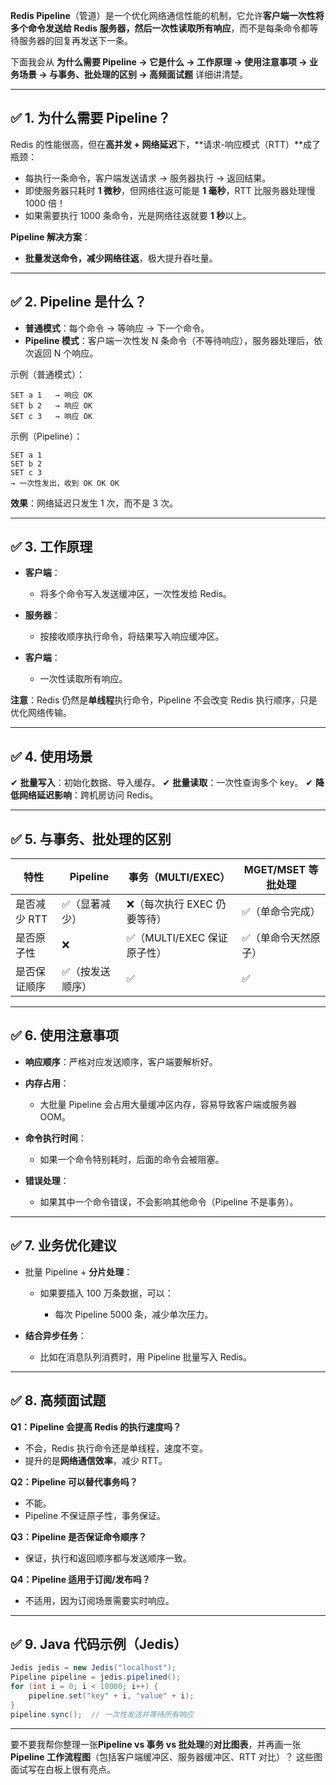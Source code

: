 **Redis Pipeline**（管道）是一个优化网络通信性能的机制，它允许**客户端一次性将多个命令发送给 Redis 服务器，然后一次性读取所有响应**，而不是每条命令都等待服务器的回复再发送下一条。

下面我会从 **为什么需要 Pipeline → 它是什么 → 工作原理 → 使用注意事项 → 业务场景 → 与事务、批处理的区别 → 高频面试题** 详细讲清楚。

---

## ✅ **1. 为什么需要 Pipeline？**

Redis 的性能很高，但在**高并发 + 网络延迟**下，\*\*请求-响应模式（RTT）\*\*成了瓶颈：

* 每执行一条命令，客户端发送请求 → 服务器执行 → 返回结果。
* 即使服务器只耗时 **1 微秒**，但网络往返可能是 **1 毫秒**，RTT 比服务器处理慢 1000 倍！
* 如果需要执行 1000 条命令，光是网络往返就要 **1 秒**以上。

**Pipeline 解决方案**：

* **批量发送命令，减少网络往返**，极大提升吞吐量。

---

## ✅ **2. Pipeline 是什么？**

* **普通模式**：每个命令 → 等响应 → 下一个命令。
* **Pipeline 模式**：客户端一次性发 N 条命令（不等待响应），服务器处理后，依次返回 N 个响应。

示例（普通模式）：

```
SET a 1   → 响应 OK
SET b 2   → 响应 OK
SET c 3   → 响应 OK
```

示例（Pipeline）：

```
SET a 1
SET b 2
SET c 3
→ 一次性发出，收到 OK OK OK
```

**效果**：网络延迟只发生 1 次，而不是 3 次。

---

## ✅ **3. 工作原理**

* **客户端**：

  * 将多个命令写入发送缓冲区，一次性发给 Redis。
* **服务器**：

  * 按接收顺序执行命令，将结果写入响应缓冲区。
* **客户端**：

  * 一次性读取所有响应。

**注意**：Redis 仍然是**单线程**执行命令，Pipeline 不会改变 Redis 执行顺序，只是优化网络传输。

---

## ✅ **4. 使用场景**

✔ **批量写入**：初始化数据、导入缓存。
✔ **批量读取**：一次性查询多个 key。
✔ **降低网络延迟影响**：跨机房访问 Redis。

---

## ✅ **5. 与事务、批处理的区别**

| 特性       | Pipeline | 事务（MULTI/EXEC）      | MGET/MSET 等批处理 |
| -------- | -------- | ------------------- | -------------- |
| 是否减少 RTT | ✅（显著减少）  | ❌（每次执行 EXEC 仍要等待）   | ✅（单命令完成）       |
| 是否原子性    | ❌        | ✅（MULTI/EXEC 保证原子性） | ✅（单命令天然原子）     |
| 是否保证顺序   | ✅（按发送顺序） | ✅                   | ✅              |

---

## ✅ **6. 使用注意事项**

* **响应顺序**：严格对应发送顺序，客户端要解析好。
* **内存占用**：

  * 大批量 Pipeline 会占用大量缓冲区内存，容易导致客户端或服务器 OOM。
* **命令执行时间**：

  * 如果一个命令特别耗时，后面的命令会被阻塞。
* **错误处理**：

  * 如果其中一个命令错误，不会影响其他命令（Pipeline 不是事务）。

---

## ✅ **7. 业务优化建议**

* 批量 Pipeline + **分片处理**：

  * 如果要插入 100 万条数据，可以：

    * 每次 Pipeline 5000 条，减少单次压力。
* **结合异步任务**：

  * 比如在消息队列消费时，用 Pipeline 批量写入 Redis。

---

## ✅ **8. 高频面试题**

**Q1：Pipeline 会提高 Redis 的执行速度吗？**

* 不会，Redis 执行命令还是单线程，速度不变。
* 提升的是**网络通信效率**，减少 RTT。

**Q2：Pipeline 可以替代事务吗？**

* 不能。
* Pipeline 不保证原子性，事务保证。

**Q3：Pipeline 是否保证命令顺序？**

* 保证，执行和返回顺序都与发送顺序一致。

**Q4：Pipeline 适用于订阅/发布吗？**

* 不适用，因为订阅场景需要实时响应。

---

## ✅ **9. Java 代码示例（Jedis）**

```java
Jedis jedis = new Jedis("localhost");
Pipeline pipeline = jedis.pipelined();
for (int i = 0; i < 10000; i++) {
    pipeline.set("key" + i, "value" + i);
}
pipeline.sync();  // 一次性发送并等待所有响应
```

---

要不要我帮你整理一张**Pipeline vs 事务 vs 批处理**的**对比图表**，并再画一张**Pipeline 工作流程图**（包括客户端缓冲区、服务器缓冲区、RTT 对比）？
这些图面试写在白板上很有亮点。
